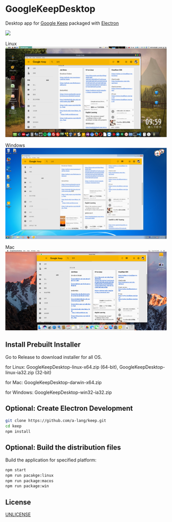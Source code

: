 # GoogleKeepDesktop 

Desktop app for [Google Keep][google-keep] packaged with [Electron][electron]

![](screenshot.png)

Linux
![](screenshot-linux.png)

Windows
![](screenshot-win.png)

Mac
![](screenshot-mac.png)

## Install Prebuilt Installer

Go to Release to download installer for all OS.

for Linux: GoogleKeepDesktop-linux-x64.zip (64-bit), GoogleKeepDesktop-linux-ia32.zip (32-bit)

for Mac: GoogleKeepDesktop-darwin-x64.zip

for Windows: GoogleKeepDesktop-win32-ia32.zip


## Optional: Create Electron Development

```sh
git clone https://github.com/a-lang/keep.git
cd keep
npm install
```

## Optional: Build the distribution files

Build the application for specified platform:

```sh
npm start
npm run pacakge:linux
npm run package:macos
npm run package:win
```

## License

[UNLICENSE][unlicense]

[google-keep]: https://keep.google.com
[electron]: http://electron.atom.io
[unlicense]: http://unlicense.org
